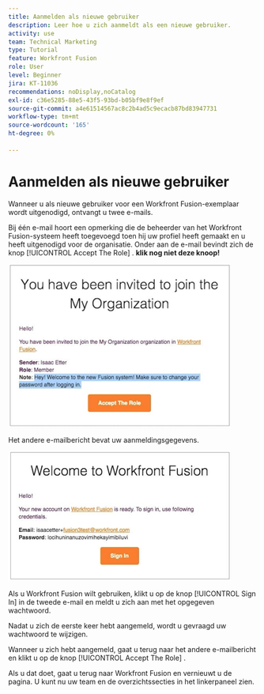 ```yaml
---
title: Aanmelden als nieuwe gebruiker
description: Leer hoe u zich aanmeldt als een nieuwe gebruiker.
activity: use
team: Technical Marketing
type: Tutorial
feature: Workfront Fusion
role: User
level: Beginner
jira: KT-11036
recommendations: noDisplay,noCatalog
exl-id: c36e5285-88e5-43f5-93bd-b05bf9e8f9ef
source-git-commit: a4e61514567ac8c2b4ad5c9ecacb87bd83947731
workflow-type: tm+mt
source-wordcount: '165'
ht-degree: 0%

---
```


# Aanmelden als nieuwe gebruiker

Wanneer u als nieuwe gebruiker voor een Workfront Fusion-exemplaar wordt uitgenodigd, ontvangt u twee e-mails.

Bij één e-mail hoort een opmerking die de beheerder van het Workfront Fusion-systeem heeft toegevoegd toen hij uw profiel heeft gemaakt en u heeft uitgenodigd voor de organisatie. Onder aan de e-mail bevindt zich de knop [!UICONTROL Accept The Role] . **klik nog niet deze knoop!**

![ een beeld van uw e-mailuitnodiging ](assets/new-user-1.png)

Het andere e-mailbericht bevat uw aanmeldingsgegevens.

![ een beeld van uw e-mailuitnodiging ](assets/new-user-2.png)

Als u Workfront Fusion wilt gebruiken, klikt u op de knop [!UICONTROL Sign In] in de tweede e-mail en meldt u zich aan met het opgegeven wachtwoord.

Nadat u zich de eerste keer hebt aangemeld, wordt u gevraagd uw wachtwoord te wijzigen.

Wanneer u zich hebt aangemeld, gaat u terug naar het andere e-mailbericht en klikt u op de knop [!UICONTROL Accept The Role] .

Als u dat doet, gaat u terug naar Workfront Fusion en vernieuwt u de pagina. U kunt nu uw team en de overzichtssecties in het linkerpaneel zien.

